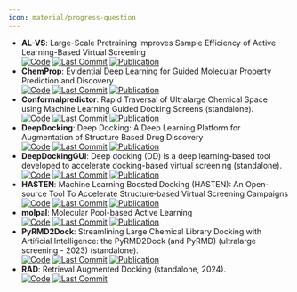 ```yaml
---
icon: material/progress-question
---
```


- **AL-VS**: Large-Scale Pretraining Improves Sample Efficiency of Active Learning-Based Virtual Screening  
		[![Code](https://img.shields.io/github/stars/molecularinformatics/PretrainedAL-VS?style=for-the-badge&logo=github)](https://github.com/molecularinformatics/PretrainedAL-VS) [![Last Commit](https://img.shields.io/github/last-commit/molecularinformatics/PretrainedAL-VS?style=for-the-badge&logo=github)](https://github.com/molecularinformatics/PretrainedAL-VS) [![Publication](https://img.shields.io/badge/Publication-Citations:0-blue?style=for-the-badge&logo=bookstack)](https://doi.org/10.1021/acs.jcim.3c01938) 
- **ChemProp**: Evidential Deep Learning for Guided Molecular Property Prediction and Discovery  
		[![Code](https://img.shields.io/github/stars/aamini/chemprop?style=for-the-badge&logo=github)](https://github.com/aamini/chemprop) [![Last Commit](https://img.shields.io/github/last-commit/aamini/chemprop?style=for-the-badge&logo=github)](https://github.com/aamini/chemprop) [![Publication](https://img.shields.io/badge/Publication-Citations:104-blue?style=for-the-badge&logo=bookstack)](https://doi.org/10.1021/acscentsci.1c00546) 
- **Conformalpredictor**: Rapid Traversal of Ultralarge Chemical Space using Machine Learning Guided Docking Screens (standalone).  
		[![Code](https://img.shields.io/github/stars/Carlssonlab/conformalpredictor?style=for-the-badge&logo=github)](https://github.com/Carlssonlab/conformalpredictor) [![Last Commit](https://img.shields.io/github/last-commit/Carlssonlab/conformalpredictor?style=for-the-badge&logo=github)](https://github.com/Carlssonlab/conformalpredictor) [![Publication](https://img.shields.io/badge/Publication-Citations:2-blue?style=for-the-badge&logo=arxiv)](https://doi.org/10.26434/chemrxiv-2023-w3x36) 
- **DeepDocking**: Deep Docking: A Deep Learning Platform for Augmentation of Structure Based Drug Discovery  
		[![Code](https://img.shields.io/github/stars/jamesgleave/Deep-Docking-NonAutomated?style=for-the-badge&logo=github)](https://github.com/jamesgleave/Deep-Docking-NonAutomated) [![Last Commit](https://img.shields.io/github/last-commit/jamesgleave/Deep-Docking-NonAutomated?style=for-the-badge&logo=github)](https://github.com/jamesgleave/Deep-Docking-NonAutomated) [![Publication](https://img.shields.io/badge/Publication-Citations:253-blue?style=for-the-badge&logo=bookstack)](https://doi.org/10.1021/acscentsci.0c00229) 
- **DeepDockingGUI**: Deep docking (DD) is a deep learning-based tool developed to accelerate docking-based virtual screening (standalone).  
		[![Code](https://img.shields.io/github/stars/jamesgleave/DeepDockingGUI?style=for-the-badge&logo=github)](https://github.com/jamesgleave/DeepDockingGUI) [![Last Commit](https://img.shields.io/github/last-commit/jamesgleave/DeepDockingGUI?style=for-the-badge&logo=github)](https://github.com/jamesgleave/DeepDockingGUI) [![Publication](https://img.shields.io/badge/Publication-Citations:253-blue?style=for-the-badge&logo=bookstack)](https://doi.org/10.1021/acscentsci.0c00229) 
- **HASTEN**: Machine Learning Boosted Docking (HASTEN): An Open‐source Tool To Accelerate Structure‐based Virtual Screening Campaigns  
		[![Code](https://img.shields.io/github/stars/TuomoKalliokoski/HASTEN?style=for-the-badge&logo=github)](https://github.com/TuomoKalliokoski/HASTEN) [![Last Commit](https://img.shields.io/github/last-commit/TuomoKalliokoski/HASTEN?style=for-the-badge&logo=github)](https://github.com/TuomoKalliokoski/HASTEN) [![Publication](https://img.shields.io/badge/Publication-Citations:12-blue?style=for-the-badge&logo=bookstack)](https://doi.org/10.1002/minf.202100089) 
- **molpal**: Molecular Pool-based Active Learning  
		[![Code](https://img.shields.io/github/stars/coleygroup/molpal?style=for-the-badge&logo=github)](https://github.com/coleygroup/molpal) [![Last Commit](https://img.shields.io/github/last-commit/coleygroup/molpal?style=for-the-badge&logo=github)](https://github.com/coleygroup/molpal) [![Publication](https://img.shields.io/badge/Publication-Citations:169-blue?style=for-the-badge&logo=bookstack)](https://doi.org/10.1039/D0SC06805E) 
- **PyRMD2Dock**: Streamlining Large Chemical Library Docking with Artificial Intelligence: the PyRMD2Dock (and PyRMD) (ultralarge screening - 2023) (standalone).  
		[![Code](https://img.shields.io/github/stars/cosconatilab/PyRMD?style=for-the-badge&logo=github)](https://github.com/cosconatilab/PyRMD) [![Last Commit](https://img.shields.io/github/last-commit/cosconatilab/PyRMD?style=for-the-badge&logo=github)](https://github.com/cosconatilab/PyRMD) [![Publication](https://img.shields.io/badge/Publication-Citations:30-blue?style=for-the-badge&logo=bookstack)](https://doi.org/10.1021/acs.jcim.1c00653) 
- **RAD**: Retrieval Augmented Docking (standalone, 2024).  
		[![Code](https://img.shields.io/github/stars/keiserlab/rad?style=for-the-badge&logo=github)](https://github.com/keiserlab/rad) [![Last Commit](https://img.shields.io/github/last-commit/keiserlab/rad?style=for-the-badge&logo=github)](https://github.com/keiserlab/rad) 

